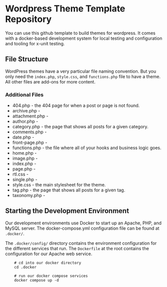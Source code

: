 # Wordpress Theme Template Repository

You can use this github template to build themes for wordpress. It comes with a docker-based development system for local testing and configuration and tooling for x-unit testing.

## File Structure

WordPress themes have a very particular file naming convention. But you only need the `index.php`, `style.css`, and `functions.php` file to have a theme. All other files are add-ons for more content.

### Additional Files

- 404.php - the 404 page for when a post or page is not found.
- archive.php - 
- attachment.php - 
- author.php - 
- category.php - the page that shows all posts for a given category.
- comments.php - 
- date.php - 
- front-page.php - 
- functions.php - the file where all of your hooks and business logic goes.
- home.php - 
- image.php - 
- index.php - 
- page.php - 
- rtl.css - 
- single.php - 
- style.css - the main stylesheet for the theme.
- tag.php - the page that shows all posts for a given tag.
- taxonomy.php - 

## Starting the Development Environment

Our development environments use Docker to start up an Apache, PHP, and MySQL server. The docker-compose.yml configuration file can be found at `.docker/`.

The `.docker/config/` directory contains the environment configuration for the different services that run. The `Dockerfile` at the root contains the configuration for our Apache web service.

```shell
    # cd into our docker directory
    cd .docker

    # run our docker compose services
    docker compose up -d
```